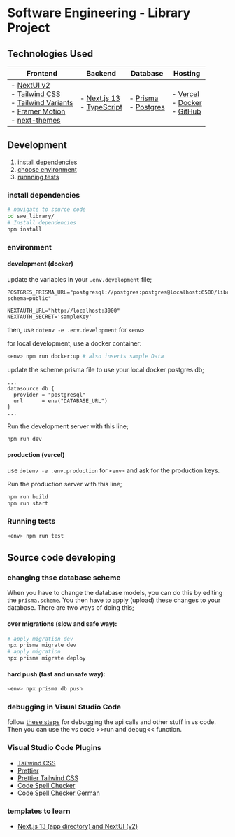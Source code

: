 # Software Engineering - Library Project


## Technologies Used

| Frontend | Backend      | Database | Hosting |
|----------|--------------|----------|---------|
| - [NextUI v2](https://nextui.org/)<br>- [Tailwind CSS](https://tailwindcss.com/)<br>- [Tailwind Variants](https://tailwind-variants.org)<br>- [Framer Motion](https://www.framer.com/motion/)<br>- [next-themes](https://github.com/pacocoursey/next-themes)<br>  | - [Next.js 13](https://nextjs.org/docs/getting-started)<br>- [TypeScript](https://www.typescriptlang.org/) |  - [Prisma](https://www.prisma.io/)<br>- [Postgres](https://www.postgresql.org/)        |  - [Vercel](https://vercel.com/)<br>- [Docker](https://www.docker.com/)<br>- [GitHub](https://github.com/)       |


## Development

1. [install dependencies](#install-dependencies)
2. [choose environment](#environment)
3. [runnning tests](#running-tests)


### install dependencies
```bash
# navigate to source code
cd swe_library/
# Install dependencies
npm install
```

### environment

#### development (docker)
update the variables in your `.env.development` file;
```env
POSTGRES_PRISMA_URL="postgresql://postgres:postgres@localhost:6500/librarydb?schema=public"

NEXTAUTH_URL="http://localhost:3000"
NEXTAUTH_SECRET='sampleKey'
```

then, use `dotenv -e .env.development` for `<env>`

for local development, use a docker container:
```bash
<env> npm run docker:up # also inserts sample Data
```

update the scheme.prisma file to use your local docker postgres db;
```
...
datasource db {
  provider = "postgresql"
  url      = env("DATABASE_URL")
}
...
```

Run the development server with this line;
```bash
npm run dev
```

#### production (vercel)
use `dotenv -e .env.production` for `<env>` and ask for the production keys.

Run the production server with this line;
```bash
npm run build
npm run start
```


### Running tests
```bash
<env> npm run test
```


## Source code developing

### changing thse database scheme
When you have to change the database models, you can do this by editing the `prisma.scheme`.
You then have to apply (upload) these changes to your database. There are two ways of doing this;

#### over migrations (slow and safe way):
```bash
# apply migration dev
npx prisma migrate dev
# apply migration
npx prisma migrate deploy
```

#### hard push (fast and unsafe way):
```bash
<env> npx prisma db push
```

### debugging in Visual Studio Code
follow [these steps](https://nextjs.org/docs/pages/building-your-application/configuring/debugging#debugging-with-vs-code) for debugging the api calls and other stuff in vs code.
Then you can use the vs code >>run and debug<< function.


### Visual Studio Code Plugins
- [Tailwind CSS](https://marketplace.visualstudio.com/items?itemName=bradlc.vscode-tailwindcss)
- [Prettier](https://marketplace.visualstudio.com/items?itemName=esbenp.prettier-vscode)
- [Prettier Tailwind CSS](https://github.com/tailwindlabs/prettier-plugin-tailwindcss)
- [Code Spell Checker](https://marketplace.visualstudio.com/items?itemName=streetsidesoftware.code-spell-checker)
- [Code Spell Checker German](https://marketplace.visualstudio.com/items?itemName=streetsidesoftware.code-spell-checker-german)

### templates to learn
- [Next.js 13 (app directory) and NextUI (v2)](https://github.com/nextui-org/next-app-template/tree/main)